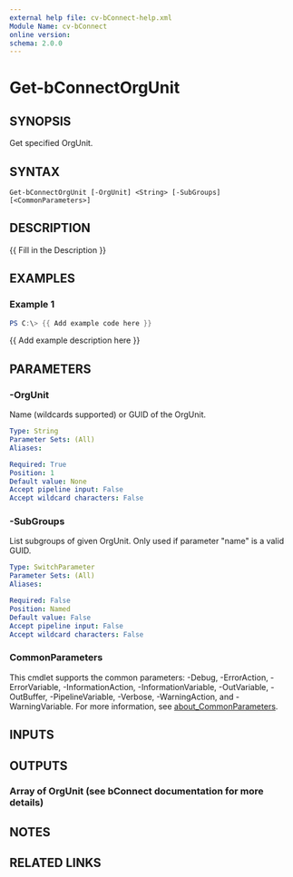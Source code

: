 ```yaml
---
external help file: cv-bConnect-help.xml
Module Name: cv-bConnect
online version:
schema: 2.0.0
---
```


# Get-bConnectOrgUnit

## SYNOPSIS
Get specified OrgUnit.

## SYNTAX

```
Get-bConnectOrgUnit [-OrgUnit] <String> [-SubGroups] [<CommonParameters>]
```

## DESCRIPTION
{{ Fill in the Description }}

## EXAMPLES

### Example 1
```powershell
PS C:\> {{ Add example code here }}
```

{{ Add example description here }}

## PARAMETERS

### -OrgUnit
Name (wildcards supported) or GUID of the OrgUnit.

```yaml
Type: String
Parameter Sets: (All)
Aliases:

Required: True
Position: 1
Default value: None
Accept pipeline input: False
Accept wildcard characters: False
```

### -SubGroups
List subgroups of given OrgUnit.
Only used if parameter "name" is a valid GUID.

```yaml
Type: SwitchParameter
Parameter Sets: (All)
Aliases:

Required: False
Position: Named
Default value: False
Accept pipeline input: False
Accept wildcard characters: False
```

### CommonParameters
This cmdlet supports the common parameters: -Debug, -ErrorAction, -ErrorVariable, -InformationAction, -InformationVariable, -OutVariable, -OutBuffer, -PipelineVariable, -Verbose, -WarningAction, and -WarningVariable. For more information, see [about_CommonParameters](http://go.microsoft.com/fwlink/?LinkID=113216).

## INPUTS

## OUTPUTS

### Array of OrgUnit (see bConnect documentation for more details)
## NOTES

## RELATED LINKS
